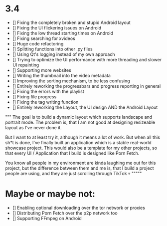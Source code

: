 # 3.4
- [] Fixing the completely broken and stupid Android layout
- [] Fixing the UI flickering issues on Android
- [] Fixing the low thread starting times on Android
- [] Fixing searching for xvideos
- [] Huge code refactoring
- [] Splitting functions into other .py files
- [] Using Qt's logging instead of my own approach
- [] Trying to optimize the UI performance with more threading and slower UI repainting
- [] Supporting more websites
- [] Writing the thumbnail into the video metadata
- [] Improving the sorting mechanism, to be less confusing
- [] Entirely reworking the progressbars and progress reporting in general
- [] Fixing the errors with the playlist
- [] Fixing file progress
- [] Fixing the tag writing function
- [] Entirely reworking the Layout, the UI design AND the Android Layout

"""
The goal is to build a dynamic layout which supports landscape and portrait mode.
The problem is, that I am not good at designing resizeable layout as I've never 
done it.

But I want to at least try it, although it means a lot of work.
But when all this sh*t is done, I've finally built an application which is a stable
real-world showcase project. This would also be a template for my other projects, so that 
every UI / Application that I build is designed like Porn Fetch.

You know all people in my environment are kinda laughing me out for this project, but the
difference between them and me is, that I build a project people are using, and they are just 
scrolling through TikTok :skull:
"""""

# Maybe or maybe not:
- [] Enabling optional downloading over the tor network or proxies
- [] Distributing Porn Fetch over the p2p network too
- [] Supporting FFmpeg on Android